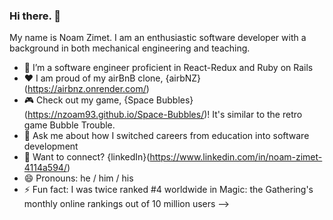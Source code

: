 ### Hi there. 👋 

My name is Noam Zimet. I am an enthusiastic software developer with a background in both mechanical engineering and teaching. 

- 🔭 I’m a software engineer proficient in React-Redux and Ruby on Rails  
- ❤️ I am proud of my airBnB clone, {airbNZ}(https://airbnz.onrender.com/)
- 🎮 Check out my game, {Space Bubbles}(https://nzoam93.github.io/Space-Bubbles/)! It's similar to the retro game Bubble Trouble.
- 💬 Ask me about how I switched careers from education into software development
- 🔗 Want to connect?  {linkedIn}(https://www.linkedin.com/in/noam-zimet-4114a594/)
- 😄 Pronouns: he / him / his
- ⚡ Fun fact: I was twice ranked #4 worldwide in Magic: the Gathering's monthly online rankings out of 10 million users
-->
